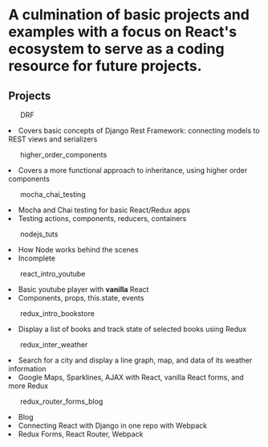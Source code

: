 # A culmination of basic projects and examples with a focus on React's ecosystem to serve as a coding resource for future projects.

<h2>Projects</h2>

<ul>DRF</ul>
<li>Covers basic concepts of Django Rest Framework: connecting models to REST views and serializers</li>

<ul>higher_order_components</ul>
<li>Covers a more functional approach to inheritance, using higher order components</li>

<ul>mocha_chai_testing</ul>
<li>Mocha and Chai testing for basic React/Redux apps</li>
<li>Testing actions, components, reducers, containers</li>

<ul>nodejs_tuts</ul>
<li>How Node works behind the scenes</li>
<li>Incomplete</li>

<ul>react_intro_youtube</ul>
<li>Basic youtube player with <strong>vanilla</strong> React</li>
<li>Components, props, this.state, events</li>

<ul>redux_intro_bookstore</ul>
<li>Display a list of books and track state of selected books using Redux</li>

<ul>redux_inter_weather</ul>
<li>Search for a city and display a line graph, map, and data of its weather information</li>
<li>Google Maps, Sparklines, AJAX with React, vanilla React forms, and more Redux</li>

<ul>redux_router_forms_blog</ul>
<li>Blog</li>
<li>Connecting React with Django in one repo with Webpack</li>
<li>Redux Forms, React Router, Webpack</li>
